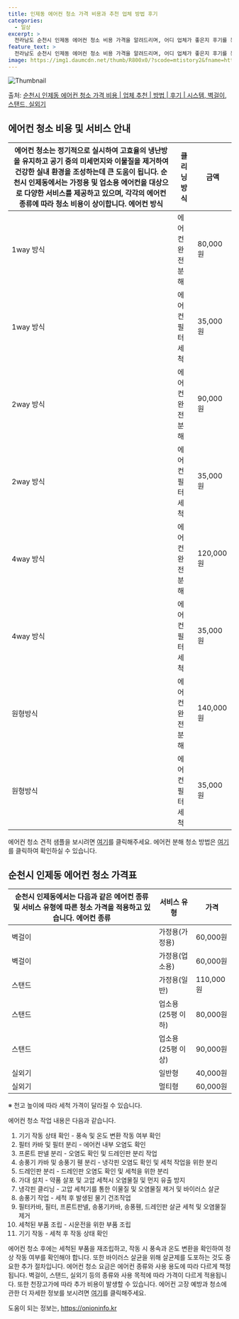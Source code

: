 ```yaml
---
title: 인제동 에어컨 청소 가격 비용과 추천 업체 방법 후기
categories:
  - 일상
excerpt: >
  전라남도 순천시 인제동 에어컨 청소 비용 가격을 알려드리며, 어디 업체가 좋은지 후기를 통해 알아보겠습니다. 현재 글에서는 시스템, 벽걸이, 스탠드, 실외기 각각에 대해 청소 비용이 나와 있으니 참고하시면 되겠습니다. 에어컨 분해 청소 방법 보기 👈 클릭셀프 에어컨 청소 방법 보기👈 클릭순천시 인제동 에어컨 청소 비용시스템에어컨 방식클리닝방식금액1way 방식에어컨 완전분해80,000원1way 방식에어컨 필터세척35,000원2way 방식에어컨 완전분해90,000원2way 방식에어컨 필터세척35,000원4way 방식에어컨 완전분해120,000원4way 방식에어컨 필터세척35,000원원형방식에어컨 완전분해140,000원원형방식에어컨 필터세척35,000원에어컨 청소 견적 샘플 보기 👈 클릭에어컨 냄새의 원인에어..
feature_text: >
  전라남도 순천시 인제동 에어컨 청소 비용 가격을 알려드리며, 어디 업체가 좋은지 후기를 통해 알아보겠습니다. 현재 글에서는 시스템, 벽걸이, 스탠드, 실외기 각각에 대해 청소 비용이 나와 있으니 참고하시면 되겠습니다. 에어컨 분해 청소 방법 보기 👈 클릭셀프 에어컨 청소 방법 보기👈 클릭순천시 인제동 에어컨 청소 비용시스템에어컨 방식클리닝방식금액1way 방식에어컨 완전분해80,000원1way 방식에어컨 필터세척35,000원2way 방식에어컨 완전분해90,000원2way 방식에어컨 필터세척35,000원4way 방식에어컨 완전분해120,000원4way 방식에어컨 필터세척35,000원원형방식에어컨 완전분해140,000원원형방식에어컨 필터세척35,000원에어컨 청소 견적 샘플 보기 👈 클릭에어컨 냄새의 원인에어..
image: https://img1.daumcdn.net/thumb/R800x0/?scode=mtistory2&fname=https%3A%2F%2Fblog.kakaocdn.net%2Fdn%2FE0mbB%2FbtsHxBYfIdD%2FIq7P2o7kA3kwfrLiZPio11%2Fimg.webp
---
```


![Thumbnail](https://img1.daumcdn.net/thumb/R800x0/?scode=mtistory2&fname=https%3A%2F%2Fblog.kakaocdn.net%2Fdn%2FE0mbB%2FbtsHxBYfIdD%2FIq7P2o7kA3kwfrLiZPio11%2Fimg.webp)

<p>출처: <a href="https://onioninfo.kr/entry/%EC%88%9C%EC%B2%9C%EC%8B%9C-%EC%9D%B8%EC%A0%9C%EB%8F%99-%EC%97%90%EC%96%B4%EC%BB%A8-%EC%B2%AD%EC%86%8C-%EA%B0%80%EA%B2%A9-%EB%B9%84%EC%9A%A9-%EC%97%85%EC%B2%B4-%EC%B6%94%EC%B2%9C-%EB%B0%A9%EB%B2%95-%ED%9B%84%EA%B8%B0-%EC%8B%9C%EC%8A%A4%ED%85%9C-%EB%B2%BD%EA%B1%B8%EC%9D%B4-%EC%8A%A4%ED%83%A0%EB%93%9C-%EC%8B%A4%EC%99%B8%EA%B8%B0" rel="dofollow">순천시 인제동 에어컨 청소 가격 비용 | 업체 추천 | 방법 | 후기 | 시스템, 벽걸이, 스탠드, 실외기</a> </p>

## 에어컨 청소 비용 및 서비스 안내



에어컨 청소는 정기적으로 실시하여 고효율의 냉난방을 유지하고 공기 중의 미세먼지와 이물질을 제거하여 건강한 실내 환경을 조성하는데 큰 도움이 됩니다. 순천시 인제동에서는 가정용 및 업소용 에어컨을 대상으로 다양한 서비스를 제공하고 있으며, 각각의 에어컨 종류에 따라 청소 비용이 상이합니다.  에어컨 방식 | 클리닝 방식 | 금액  
---|---|---  
1way 방식 | 에어컨 완전분해 | 80,000원  
1way 방식 | 에어컨 필터세척 | 35,000원  
2way 방식 | 에어컨 완전분해 | 90,000원  
2way 방식 | 에어컨 필터세척 | 35,000원  
4way 방식 | 에어컨 완전분해 | 120,000원  
4way 방식 | 에어컨 필터세척 | 35,000원  
원형방식 | 에어컨 완전분해 | 140,000원  
원형방식 | 에어컨 필터세척 | 35,000원  
  


에어컨 청소 견적 샘플을 보시려면 [여기](https://www.sample.com)를 클릭해주세요. 에어컨 분해 청소 방법은
[여기](https://www.sample.com)를 클릭하여 확인하실 수 있습니다.



## 순천시 인제동 에어컨 청소 가격표



순천시 인제동에서는 다음과 같은 에어컨 종류 및 서비스 유형에 따른 청소 가격을 적용하고 있습니다.  에어컨 종류 | 서비스 유형 | 가격  
---|---|---  
벽걸이 | 가정용(가정용) | 60,000원  
벽걸이 | 가정용(업소용) | 60,000원  
스탠드 | 가정용(일반) | 110,000원  
스탠드 | 업소용(25평 이하) | 80,000원  
스탠드 | 업소용(25평 이상) | 90,000원  
실외기 | 일반형 | 40,000원  
실외기 | 멀티형 | 60,000원  
  


※ 천고 높이에 따라 세척 가격이 달라질 수 있습니다.



에어컨 청소 작업 내용은 다음과 같습니다.

  1. 기기 작동 상태 확인 - 풍속 및 온도 변환 작동 여부 확인
  2. 필터 카바 및 필터 분리 - 에어컨 내부 오염도 확인
  3. 프론트 판넬 분리 - 오염도 확인 및 드레인판 분리 작업
  4. 송풍기 카바 및 송풍기 휀 분리 - 냉각핀 오염도 확인 및 세척 작업을 위한 분리
  5. 드레인판 분리 - 드레인판 오염도 확인 및 세척을 위한 분리
  6. 가대 설치 - 약품 살포 및 고압 세척시 오염물질 및 먼지 유출 방지
  7. 냉각핀 클리닝 - 고압 세척기를 통한 이물질 및 오염물질 제거 및 바이러스 살균
  8. 송풍기 작업 - 세척 후 발생된 물기 건조작업
  9. 필터카바, 필터, 프론트판넬, 송풍기카바, 송풍휀, 드레인판 살균 세척 및 오염물질 제거
  10. 세척된 부품 조립 - 시운전을 위한 부품 조립
  11. 기기 작동 - 세척 후 작동 상태 확인



에어컨 청소 후에는 세척된 부품을 재조립하고, 작동 시 풍속과 온도 변환을 확인하여 정상 작동 여부를 확인해야 합니다. 또한 바이러스 살균을
위해 살균제를 도포하는 것도 중요한 추가 절차입니다. 에어컨 청소 요금은 에어컨 종류와 사용 용도에 따라 다르게 책정됩니다. 벽걸이,
스탠드, 실외기 등의 종류와 사용 목적에 따라 가격이 다르게 적용됩니다. 또한 천장고가에 따라 추가 비용이 발생할 수 있습니다. 에어컨 고장
예방과 청소에 관한 더 자세한 정보를 보시려면 [여기](https://www.sample.com)를 클릭해주세요.

 

도움이 되는 정보는, <a href="https://onioninfo.kr" rel="dofollow">https://onioninfo.kr</a>


